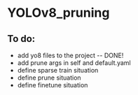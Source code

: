 # YOLOv8_pruning

## To do:
- add yo8 files to the project -- DONE!
- add prune args in self and default.yaml
- define sparse train situation
- define prune situation
- define finetune situation
